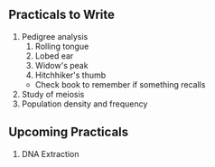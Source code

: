 ## Practicals to Write 
1. Pedigree analysis 
    1. Rolling tongue 
    2. Lobed ear
    3. Widow's peak
    4. Hitchhiker's thumb
    - Check book to remember if something recalls 
2. Study of meiosis 
3. Population density and frequency 

## Upcoming Practicals 
1. DNA Extraction 